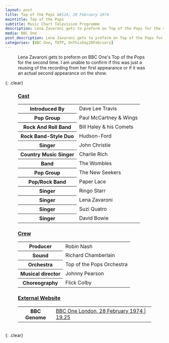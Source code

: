 ```yaml
---
layout: post
title: Top of the Pops &#124; 28 February 1974
maintitle: Top of the Pops
subtitle: Music Chart Television Programme
description: Lena Zavaroni gets to preform on Top of the Pops for the second time.
media: BBC One
post_description: Lena Zavaroni gets to preform on Top of the Pops for the second time.
categories: [BBC-One, TOTP, OnThisDay28February]
---
```


<figure class="fig3">
<p>Lena Zavaroni gets to preform on BBC One's Top of the Pops for the second time. I am unable to confirm if this was just a reusing of the recording from her first appearance or if it was an actual second appearance on the show.</p>
</figure>

{: .clear}

<figure class="fig1">
<figcaption>
<h3 id="cast"><a href="#cast">Cast</a></h3>
<table>
<tr><th>Introduced By</th><td>Dave Lee Travis</td></tr>
<tr><th>Pop Group</th><td>Paul McCartney & Wings</td></tr>
<tr><th>Rock And Roll Band</th><td>Bill Haley & his Comets</td></tr>
<tr><th>Rock Band-Style Duo</th><td>Hudson-Ford</td></tr>
<tr><th>Singer</th><td>John Christie</td></tr>
<tr><th>Country Music Singer</th><td>Charlie Rich</td></tr>
<tr><th>Band</th><td>The Wombles</td></tr>
<tr><th>Pop Group</th><td>The New Seekers</td></tr>
<tr><th>Pop/Rock Band</th><td>Paper Lace</td></tr>
<tr><th>Singer</th><td>Ringo Starr</td></tr>
<tr><th>Singer</th><td>Lena Zavaroni</td></tr>
<tr><th>Singer</th><td>Suzi Quatro</td></tr>
<tr><th>Singer</th><td>David Bowie</td></tr>
</table>
</figcaption>
</figure>

<figure class="fig2">
<figcaption>
<h3 id="crew"><a href="#crew">Crew</a></h3>
<table>
<tr><th>Producer</th><td>Robin Nash</td></tr>
<tr><th>Sound</th><td>Richard Chamberlain</td></tr>
<tr><th>Orchestra</th><td>Top of the Pops Orchestra</td></tr>
<tr><th>Musical director</th><td>Johnny Pearson</td></tr>
<tr><th>Choreography</th><td>Flick Colby</td></tr>
</table>
<h3 id="external-website"><a href="#external-website">External Website</a></h3>
<table>
<tr><th>BBC Genome</th><td><a class="external-link" href="https://genome.ch.bbc.co.uk/schedules/service_bbc_one_london/1974-02-28#at-19.25">BBC One London, 28 February 1974 &#124; 19.25</a></td></tr>
</table>
</figcaption>
</figure>

<br />{: .clear}

